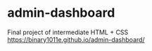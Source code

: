 # admin-dashboard
Final project of intermediate HTML + CSS
https://binary1011e.github.io/admin-dashboard/